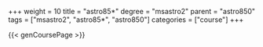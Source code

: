 +++
weight = 10
title = "astro85*"
degree = "msastro2"
parent = "astro850"
tags = ["msastro2", "astro85*", "astro850"]
categories = ["course"]
+++

{{< genCoursePage >}}
